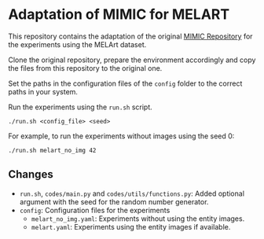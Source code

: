 # Adaptation of MIMIC for MELART

This repository contains the adaptation of the original [MIMIC Repository](https://github.com/pengfei-luo/MIMIC) for the experiments using the MELArt dataset.

Clone the original repository, prepare the environment accordingly and copy the files from this repository to the original one.

Set the paths in the configuration files of the `config` folder to the correct paths in your system.

Run the experiments using the `run.sh` script.

```
./run.sh <config_file> <seed>
```

For example, to run the experiments without images using the seed 0:

```
./run.sh melart_no_img 42
```

## Changes

- `run.sh`, `codes/main.py` and `codes/utils/functions.py`: Added optional argument with the seed for the random number generator.
- `config`: Configuration files for the experiments
    - `melart_no_img.yaml`: Experiments without using the entity images.
    - `melart.yaml`: Experiments using the entity images if available.
